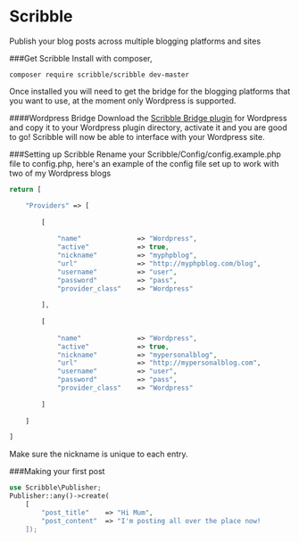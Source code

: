 # Scribble
Publish your blog posts across multiple blogging platforms and sites

###Get Scribble
Install with composer,
```
composer require scribble/scribble dev-master
```

Once installed you will need to get the bridge for the blogging platforms that you want to use, at the moment only Wordpress is supported.

####Wordpress Bridge
Download the <a href="https://github.com/GoScribble/WordpressBridge">Scribble Bridge plugin</a> for Wordpress and copy it to your Wordpress plugin directory, activate it and you are good to go! Scribble will now be able to interface with your Wordpress site.

###Setting up Scribble
Rename your Scribble/Config/config.example.php file to config.php, here's an example of the config file set up to work with two of my Wordpress blogs
```php
return [

    "Providers" => [
        
        [
        
            "name"              => "Wordpress",
            "active"            => true,
            "nickname"          => "myphpblog",
            "url"               => "http://myphpblog.com/blog",
            "username"          => "user",
            "password"          => "pass",
            "provider_class"    => "Wordpress"
        
        ],
        
        [
        
            "name"              => "Wordpress",
            "active"            => true,
            "nickname"          => "mypersonalblog",
            "url"               => "http://mypersonalblog.com",
            "username"          => "user",
            "password"          => "pass",
            "provider_class"    => "Wordpress"
        
        ]
    
    ]

]
```
Make sure the nickname is unique to each entry.

###Making your first post
```php
use Scribble\Publisher;
Publisher::any()->create(
    [
        "post_title"    => "Hi Mum",
        "post_content"  => "I'm posting all over the place now!
    ]);
```
